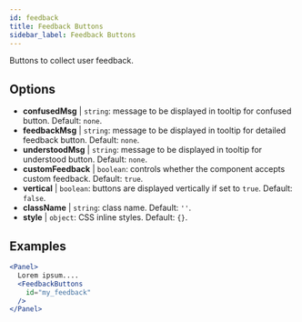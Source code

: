 ```yaml
---
id: feedback 
title: Feedback Buttons
sidebar_label: Feedback Buttons
---
```


Buttons to collect user feedback.

## Options

* __confusedMsg__ | `string`: message to be displayed in tooltip for confused button. Default: `none`.
* __feedbackMsg__ | `string`: message to be displayed in tooltip for detailed feedback button. Default: `none`.
* __understoodMsg__ | `string`: message to be displayed in tooltip for understood button. Default: `none`.
* __customFeedback__ | `boolean`: controls whether the component accepts custom feedback. Default: `true`.
* __vertical__ | `boolean`: buttons are displayed vertically if set to `true`. Default: `false`.
* __className__ | `string`: class name. Default: `''`.
* __style__ | `object`: CSS inline styles. Default: `{}`.


## Examples

```jsx live
<Panel>
  Lorem ipsum....
  <FeedbackButtons
    id="my_feedback" 
  />
</Panel>
```

